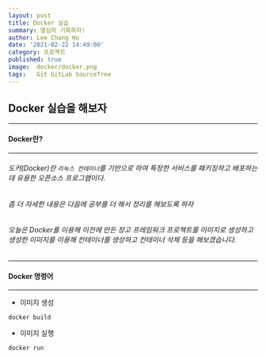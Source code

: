 ```yaml
---
layout: post
title: Docker 실습
summary: 열심히 기록하자!
author: Lee Chang Ho
date: '2021-02-22 14:49:00'
category: 프로젝트
published: true
image:  docker/docker.png
tags:   Git GitLab SourceTree
---
```


## Docker 실습을 해보자

---
#### Docker란?
---
###### 도커(Docker)란 `리눅스 컨테이너`를 기반으로 하여 특정한 서비스를 패키징하고 배포하는데 유용한 오픈소스 프로그램이다.
###### 좀 더 자세한 내용은 다음에 공부를 더 해서 정리를 해보도록 하자
###### 오늘은 Docker를 이용해 이전에 만든 장고 프레임워크 프로젝트를 이미지로 생성하고  생성한 이미지를 이용해 컨테이너를 생성하고 컨테이너 삭제 등을 해보겠습니다.

---
#### Docker 명령어
---
- 이미지 생성
```
docker build
```
- 이미지 실행
```
docker run
```
<!--stackedit_data:
eyJoaXN0b3J5IjpbNzM4Njk5OTU5LC05MTA3Nzg1MDAsLTI5NT
k2NjQzMCwtMTMxNjI4OTUxOV19
-->